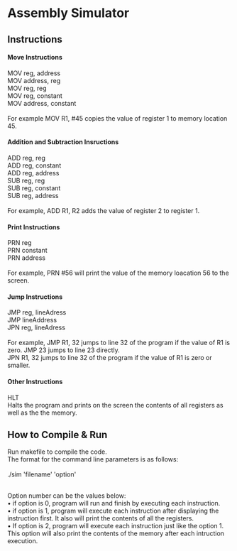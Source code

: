 # Assembly Simulator

## Instructions
#### Move Instructions
MOV reg, address <br />
MOV address, reg <br />
MOV reg, reg <br />
MOV reg, constant <br />
MOV address, constant <br /> <br />
For example MOV R1, #45 copies the value of register 1 to memory location 45. <br />

#### Addition and Subtraction Insructions
ADD reg, reg <br />
ADD reg, constant <br />
ADD reg, address <br />
SUB reg, reg <br />
SUB reg, constant <br />
SUB reg, address <br /> <br />
For example, ADD R1, R2 adds the value of register 2 to register 1. <br />

#### Print Instructions
PRN reg <br />
PRN constant <br />
PRN address <br /> <br />
For example, PRN #56 will print the value of the memory loacation 56 to the screen. <br />

#### Jump Instructions
JMP reg, lineAdress <br />
JMP lineAddress <br />
JPN reg, lineAdress <br /> <br />
For example, JMP R1, 32 jumps to line 32 of the program if the value of R1 is zero. JMP 23 jumps to
line 23 directly. <br />
JPN R1, 32 jumps to line 32 of the program if the value of R1 is zero or smaller. <br />

#### Other Instructions
HLT <br />
Halts the program and prints on the screen the contents of all registers as well as the the memory. <br />

## How to Compile & Run
Run makefile to compile the code. <br />
The format for the command line parameters is as follows: <br /> <br />
./sim 'filename' 'option' <br /> <br />

Option number can be the values below: <br />
• if option is 0, program will run and finish by executing each instruction.<br />
• if option is 1, program will execute each instruction after displaying the instruction first.
It also will print the contents of all the registers.<br />
• If option is 2, program will execute each instruction just like the option 1. This option
will also print the contents of the memory after each intruction execution. <br />
